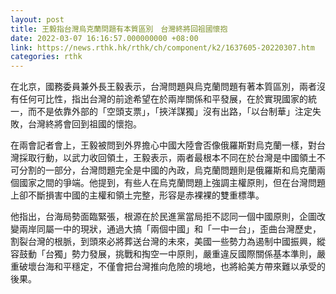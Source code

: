 ```yaml
---
layout: post
title: 王毅指台灣烏克蘭問題有本質區別　台灣終將回祖國懷抱
date: 2022-03-07 16:16:57.000000000 +08:00
link: https://news.rthk.hk/rthk/ch/component/k2/1637605-20220307.htm
categories: rthk
---
```


在北京，國務委員兼外長王毅表示，台灣問題與烏克蘭問題有著本質區別，兩者沒有任何可比性，指出台灣的前途希望在於兩岸關係和平發展，在於實現國家的統一，而不是依靠外部的「空頭支票」，「挾洋謀獨」沒有出路，「以台制華」注定失敗，台灣終將會回到祖國的懷抱。

在兩會記者會上，王毅被問到外界擔心中國大陸會否像俄羅斯對烏克蘭一樣，對台灣採取行動，以武力收回領土，王毅表示，兩者最根本不同在於台灣是中國領土不可分割的一部分，台灣問題完全是中國的內政，烏克蘭問題則是俄羅斯和烏克蘭兩個國家之間的爭端。他提到，有些人在烏克蘭問題上強調主權原則，但在台灣問題上卻不斷損害中國的主權和領土完整，形容是赤裸裸的雙重標準。

他指出，台海局勢面臨緊張，根源在於民進黨當局拒不認同一個中國原則，企圖改變兩岸同屬一中的現狀，通過大搞「兩個中國」和「一中一台」，歪曲台灣歷史，割裂台灣的根脈，到頭來必將葬送台灣的未來，美國一些勢力為遏制中國振興，縱容鼓動「台獨」勢力發展，挑戰和掏空一中原則，嚴重違反國際關係基本準則，嚴重破壞台海和平穩定，不僅會把台灣推向危險的境地，也將給美方帶來難以承受的後果。
